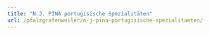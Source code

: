 ```yaml
---
title: "N.J. PINA portugisische Spezialitäten"
url: /pfalzgrafenweiler/n-j-pina-portugisische-spezialitaeten/
---
```

